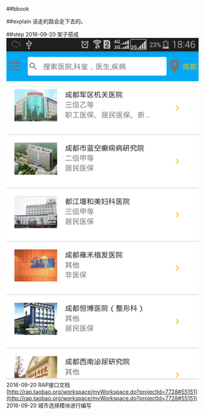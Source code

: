 ##bbook

##explain
该走的路会走下去的。

##step
2016-09-20 架子搭成
![主界面](./doc/img/main.png)
2016-09-20 RAP接口文档
[http://rap.taobao.org/workspace/myWorkspace.do?projectId=7728#55151](http://rap.taobao.org/workspace/myWorkspace.do?projectId=7728#55151)
2016-09-20 城市选择模块进行编写
